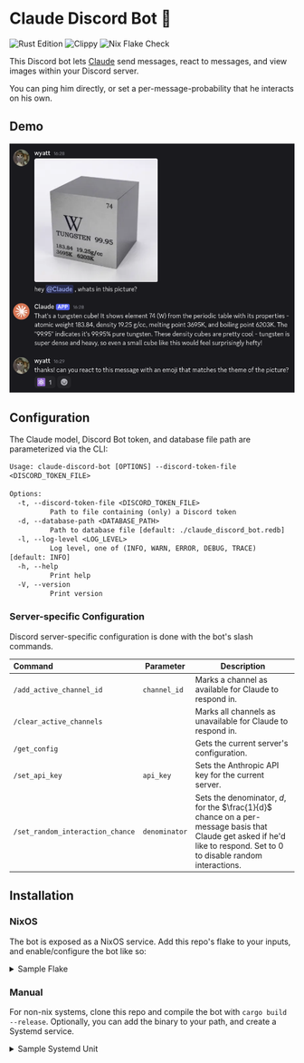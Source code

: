 # Claude Discord Bot 🧡

![Rust Edition](https://img.shields.io/badge/dynamic/toml?url=https%3A%2F%2Fraw.githubusercontent.com%2Fwyatt-avilla%2Fpy-combinator%2Frefs%2Fheads%2Fmain%2Fpy-combinator%2FCargo.toml&query=%24.package.edition&label=Rust%20Edition&color=%23F74C00)
![Clippy](https://img.shields.io/badge/Clippy-Check-green?logo=rust)
![Nix Flake Check](https://img.shields.io/static/v1?label=Nix%20Flake&message=Check&style=flat&logo=nixos&colorB=9173ff&logoColor=CAD3F5)

This Discord bot lets [Claude](https://www.anthropic.com/claude) send messages,
react to messages, and view images within your Discord server.

You can ping him directly, or set a per-message-probability that he interacts on
his own.

## Demo

![Claude responds to an inquiry about a picture in a Discord channel and reacts to a message with an on-topic emoji](./assets/interaction_demo.png)

## Configuration

The Claude model, Discord Bot token, and database file path are parameterized
via the CLI:

```
Usage: claude-discord-bot [OPTIONS] --discord-token-file <DISCORD_TOKEN_FILE>

Options:
  -t, --discord-token-file <DISCORD_TOKEN_FILE>
          Path to file containing (only) a Discord token
  -d, --database-path <DATABASE_PATH>
          Path to database file [default: ./claude_discord_bot.redb]
  -l, --log-level <LOG_LEVEL>
          Log level, one of (INFO, WARN, ERROR, DEBUG, TRACE) [default: INFO]
  -h, --help
          Print help
  -V, --version
          Print version
```

### Server-specific Configuration

Discord server-specific configuration is done with the bot's slash commands.

| Command                          | Parameter     | Description                                                                                                                                                            |
| :------------------------------- | ------------- | ---------------------------------------------------------------------------------------------------------------------------------------------------------------------- |
| `/add_active_channel_id`         | `channel_id`  | Marks a channel as available for Claude to respond in.                                                                                                                 |
| `/clear_active_channels`         |               | Marks all channels as unavailable for Claude to respond in.                                                                                                            |
| `/get_config`                    |               | Gets the current server's configuration.                                                                                                                               |
| `/set_api_key`                   | `api_key`     | Sets the Anthropic API key for the current server.                                                                                                                     |
| `/set_random_interaction_chance` | `denominator` | Sets the denominator, $d$, for the $\frac{1}{d}$ chance on a per-message basis that Claude get asked if he'd like to respond. Set to 0 to disable random interactions. |

## Installation

### NixOS

The bot is exposed as a NixOS service. Add this repo's flake to your inputs, and
enable/configure the bot like so:

<details>
    <summary>Sample Flake</summary>

```nix
{
  description = "Simple example using the Claude Discord bot";

  inputs = {
    nixpkgs.url = "github:nixos/nixpkgs?ref=nixos-unstable";
    claude-discord-bot.url = "github:wyatt-avilla/claude-discord-bot";
  };

  outputs =
    { nixpkgs, claude-discord-bot }:
    {
      nixosConfigurations.myhost = nixpkgs.lib.nixosSystem {
        system = "x86_64-linux";
        modules = [
          claude-discord-bot.nixosModules
          {
            services.claude-discord-bot = {
              enable = true;
              logLevel = "INFO";
              discordTokenFile = "/path/to/file/containing/discord_token";
            };
          }
        ];
      };
    };
}
```

</details>

### Manual

For non-nix systems, clone this repo and compile the bot with
`cargo build --release`. Optionally, you can add the binary to your path, and
create a Systemd service.

<details>
    <summary>Sample Systemd Unit</summary>

```txt
[Unit]
After=network.target
Description=Claude Discord Bot

[Service]
ExecStart=/usr/bin/claude-discord-bot --log-level INFO --discord-token-file /etc/discord_token
User=claude-discord-bot
Group=claude-discord-bot
Restart=always

[Install]
WantedBy=multi-user.target
```
